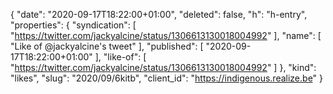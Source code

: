 {
  "date": "2020-09-17T18:22:00+01:00",
  "deleted": false,
  "h": "h-entry",
  "properties": {
    "syndication": [
      "https://twitter.com/jackyalcine/status/1306613130018004992"
    ],
    "name": [
      "Like of @jackyalcine's tweet"
    ],
    "published": [
      "2020-09-17T18:22:00+01:00"
    ],
    "like-of": [
      "https://twitter.com/jackyalcine/status/1306613130018004992"
    ]
  },
  "kind": "likes",
  "slug": "2020/09/6kitb",
  "client_id": "https://indigenous.realize.be"
}

